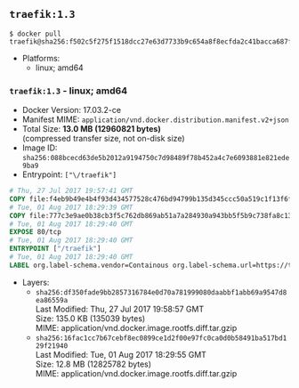 ## `traefik:1.3`

```console
$ docker pull traefik@sha256:f502c5f275f1518dcc27e63d7733b9c654a8f8ecfda2c41bacca687f20131eaa
```

-	Platforms:
	-	linux; amd64

### `traefik:1.3` - linux; amd64

-	Docker Version: 17.03.2-ce
-	Manifest MIME: `application/vnd.docker.distribution.manifest.v2+json`
-	Total Size: **13.0 MB (12960821 bytes)**  
	(compressed transfer size, not on-disk size)
-	Image ID: `sha256:088bcecd63de5b2012a9194750c7d98489f78b452a4c7e6093881e821ede9ba9`
-	Entrypoint: `["\/traefik"]`

```dockerfile
# Thu, 27 Jul 2017 19:57:41 GMT
COPY file:f4eb9b49e4b4f93d434577528c476bd94799b135d345ccc50a519c1f13f6f97a in /etc/ssl/certs/ 
# Tue, 01 Aug 2017 18:29:39 GMT
COPY file:777c3e9ae0b38cb3f5c762db869ab51a7a284930a943bb5f5b9c738fa8c134ec in / 
# Tue, 01 Aug 2017 18:29:40 GMT
EXPOSE 80/tcp
# Tue, 01 Aug 2017 18:29:40 GMT
ENTRYPOINT ["/traefik"]
# Tue, 01 Aug 2017 18:29:40 GMT
LABEL org.label-schema.vendor=Containous org.label-schema.url=https://traefik.io org.label-schema.name=Traefik org.label-schema.description=A modern reverse-proxy org.label-schema.version=v1.3.5 org.label-schema.docker.schema-version=1.0
```

-	Layers:
	-	`sha256:df350fade9bb2857316784e0d70a781999080daabbf1abb69a9547d8ea86559a`  
		Last Modified: Thu, 27 Jul 2017 19:58:57 GMT  
		Size: 135.0 KB (135039 bytes)  
		MIME: application/vnd.docker.image.rootfs.diff.tar.gzip
	-	`sha256:16fac1cc7b67cebf8ec0899ce1d2f00e97fc0ca0d0b58491ba517bd129f21940`  
		Last Modified: Tue, 01 Aug 2017 18:29:55 GMT  
		Size: 12.8 MB (12825782 bytes)  
		MIME: application/vnd.docker.image.rootfs.diff.tar.gzip
